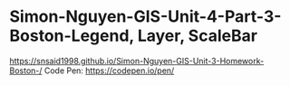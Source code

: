 # Simon-Nguyen-GIS-Unit-4-Part-3-Boston-Legend, Layer, ScaleBar 
 https://snsaid1998.github.io/Simon-Nguyen-GIS-Unit-3-Homework-Boston-/
Code Pen: https://codepen.io/pen/ 
